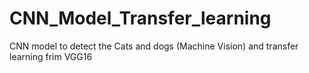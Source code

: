 # CNN_Model_Transfer_learning
CNN model to detect the Cats and dogs (Machine Vision) and transfer learning frim VGG16
